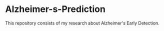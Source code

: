 # Alzheimer-s-Prediction
This repository consists of my research about Alzheimer's Early Detection.
